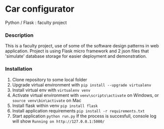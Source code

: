 # Car configurator
Python / Flask : faculty project 

### Description
This is a faculty project, use of some of the software design patterns in web application. 
Project is using Flask micro framework and 2 json files that 'simulate' database storage for easier deployment and demonstration.

### Installation
1. Clone repository to some local folder
2. Upgrade virtual environment with ```pip install --upgrade virtualenv```
3. Install virtual env with ```virtualenv venv```
4. Activate virtual environment with ```venv\scripts\activate``` on Windows, or ```source venv\bin\activate``` on Mac
5. Install flask within venv ```pip install flask```
6. Install application requirements ```pip install -r requirements.txt```
7. Start application ```python run.py```
If the process is succesfull, console log will show ```Running on http://127.0.0.1:5000/```
